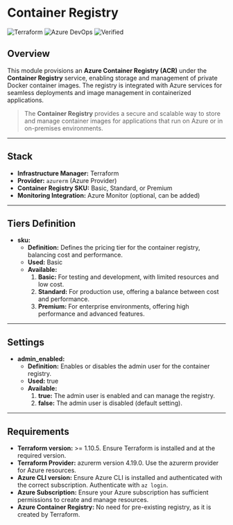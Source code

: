 # Container Registry
![Terraform](https://img.shields.io/badge/Terraform-7B42BC?style=for-the-badge&logo=terraform&logoColor=white)
![Azure DevOps](https://img.shields.io/badge/Azure_DevOps-0078D7?style=for-the-badge&logo=azure-devops&logoColor=white)
![Verified](https://img.shields.io/badge/Verified-green?style=for-the-badge&logo=apachemaven&logoColor=white)

## **Overview**
This module provisions an **Azure Container Registry (ACR)** under the **Container Registry** service, enabling storage and management of private Docker container images. The registry is integrated with Azure services for seamless deployments and image management in containerized applications.

> The **Container Registry** provides a secure and scalable way to store and manage container images for applications that run on Azure or in on-premises environments.

---

## **Stack**

* **Infrastructure Manager:** Terraform
* **Provider:** `azurerm` (Azure Provider)
* **Container Registry SKU:** Basic, Standard, or Premium
* **Monitoring Integration:** Azure Monitor (optional, can be added)

---

## **Tiers Definition**


- **sku:**  
  - **Definition:** Defines the pricing tier for the container registry, balancing cost and performance.  
  - **Used:** Basic  
  - **Available:**  
    1. **Basic:** For testing and development, with limited resources and low cost.  
    2. **Standard:** For production use, offering a balance between cost and performance.  
    3. **Premium:** For enterprise environments, offering high performance and advanced features.


---

## **Settings**

- **admin_enabled:**  
  - **Definition:** Enables or disables the admin user for the container registry.  
  - **Used:** true  
  - **Available:**  
    1. **true:** The admin user is enabled and can manage the registry.  
    2. **false:** The admin user is disabled (default setting).

---

## **Requirements**

* **Terraform version:** >= 1.10.5. Ensure Terraform is installed and at the required version.
* **Terraform Provider:** azurerm version 4.19.0. Use the azurerm provider for Azure resources.
* **Azure CLI version:** Ensure Azure CLI is installed and authenticated with the correct subscription. Authenticate with `az login`.
* **Azure Subscription:** Ensure your Azure subscription has sufficient permissions to create and manage resources.
* **Azure Container Registry:** No need for pre-existing registry, as it is created by Terraform.